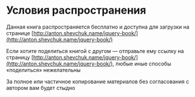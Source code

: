 # Условия распространения

Данная книга распространяется бесплатно и доступна для загрузки на странице [http://anton.shevchuk.name/jquery-book/](http://anton.shevchuk.name/jquery-book/)

Если хотите поделиться книгой с другом — отправьте ему ссылку на страницу [http://anton.shevchuk.name/jquery-book/](http://anton.shevchuk.name/jquery-book/), 
любые иные способы «поделиться» нежелательны

За полное или частичное копирование материалов без согласования с автором вам будет стыдно
